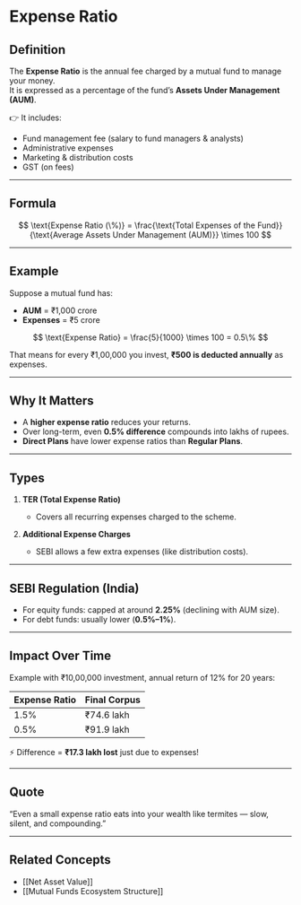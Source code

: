 # Expense Ratio

## Definition
The **Expense Ratio** is the annual fee charged by a mutual fund to manage your money.  
It is expressed as a percentage of the fund’s **Assets Under Management (AUM)**.  

👉 It includes:  
- Fund management fee (salary to fund managers & analysts)  
- Administrative expenses  
- Marketing & distribution costs  
- GST (on fees)  

---

## Formula
$$
\text{Expense Ratio (\%)} = \frac{\text{Total Expenses of the Fund}}{\text{Average Assets Under Management (AUM)}} \times 100
$$

---

## Example
Suppose a mutual fund has:  
- **AUM** = ₹1,000 crore  
- **Expenses** = ₹5 crore  

$$
\text{Expense Ratio} = \frac{5}{1000} \times 100 = 0.5\%
$$  

That means for every ₹1,00,000 you invest, **₹500 is deducted annually** as expenses.  

---

## Why It Matters
- A **higher expense ratio** reduces your returns.  
- Over long-term, even **0.5% difference** compounds into lakhs of rupees.  
- **Direct Plans** have lower expense ratios than **Regular Plans**.  

---

## Types
1. **TER (Total Expense Ratio)**  
   - Covers all recurring expenses charged to the scheme.  

2. **Additional Expense Charges**  
   - SEBI allows a few extra expenses (like distribution costs).  

---

## SEBI Regulation (India)
- For equity funds: capped at around **2.25%** (declining with AUM size).  
- For debt funds: usually lower (**0.5%–1%**).  

---

## Impact Over Time
Example with ₹10,00,000 investment, annual return of 12% for 20 years:  

| Expense Ratio | Final Corpus |
|---------------|--------------|
| 1.5%          | ₹74.6 lakh   |
| 0.5%          | ₹91.9 lakh   |

⚡ Difference = **₹17.3 lakh lost** just due to expenses!  

---

## Quote
“Even a small expense ratio eats into your wealth like termites — slow, silent, and compounding.”  

---

## Related Concepts
- [[Net Asset Value]]  
- [[Mutual Funds Ecosystem Structure]]  
